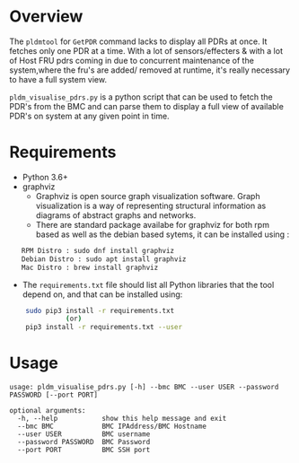 # Overview

The `pldmtool` for `GetPDR` command lacks to display all PDRs at once. It fetches only
one PDR at a time. With a lot of sensors/effecters & with a lot of Host FRU pdrs
coming in due to concurrent maintenance of the system,where the fru's are added/
removed at runtime, it's really necessary to have a full system view.

`pldm_visualise_pdrs.py` is a python script that can be used to fetch the PDR's
from the BMC and can parse them to display a full view of available PDR's on system
at any given point in time.

# Requirements
- Python 3.6+
- graphviz
    - Graphviz is open source graph visualization software. Graph visualization is
      a way of representing structural information as diagrams of abstract graphs
      and networks.
    - There are standard package availabe for graphviz for both rpm based as well
      as the debian based sytems, it can be installed using :

```bash
   RPM Distro : sudo dnf install graphviz
   Debian Distro : sudo apt install graphviz
   Mac Distro : brew install graphviz
```
- The `requirements.txt` file should list all Python libraries that the tool depend
on, and that can be installed using:

```bash
    sudo pip3 install -r requirements.txt
              (or)
    pip3 install -r requirements.txt --user
```
# Usage

```ascii
usage: pldm_visualise_pdrs.py [-h] --bmc BMC --user USER --password PASSWORD [--port PORT]

optional arguments:
  -h, --help           show this help message and exit
  --bmc BMC            BMC IPAddress/BMC Hostname
  --user USER          BMC username
  --password PASSWORD  BMC Password
  --port PORT          BMC SSH port

```
